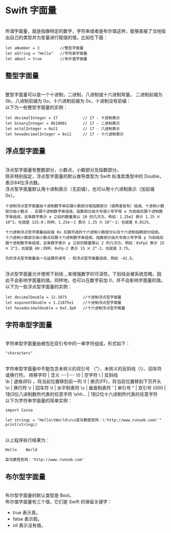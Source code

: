 # Swift 字面量
</br> 所谓字面量，就是指像特定的数字，字符串或者是布尔值这样，能够直接了当地指出自己的类型并为变量进行赋值的值。比如在下面：

```
let aNumber = 3         //整型字面量
let aString = "Hello"   //字符串字面量
let aBool = true        //布尔值字面量
```
## 整型字面量
</br> 整型字面量可以是一个十进制，二进制，八进制或十六进制常量。 二进制前缀为 0b，八进制前缀为 0o，十六进制前缀为 0x，十进制没有前缀：
</br> 以下为一些整型字面量的实例：

```
let decimalInteger = 17           // 17 - 十进制表示
let binaryInteger = 0b10001       // 17 - 二进制表示
let octalInteger = 0o21           // 17 - 八进制表示
let hexadecimalInteger = 0x11     // 17 - 十六进制表示
```
## 浮点型字面量
</br> 浮点型字面量有整数部分，小数点，小数部分及指数部分。
</br> 除非特别指定，浮点型字面量的默认推导类型为 Swift 标准库类型中的 Double，表示64位浮点数。
</br> 浮点型字面量默认用十进制表示（无前缀），也可以用十六进制表示（加前缀 0x）。

```
十进制浮点型字面量由十进制数字串后跟小数部分或指数部分（或两者皆有）组成。十进制小数部分由小数点 . 后跟十进制数字串组成。指数部分由大写或小写字母 e 为前缀后跟十进制数字串组成，这串数字表示 e 之前的数量乘以 10 的几次方。例如：1.25e2 表示 1.25 ⨉ 10^2，也就是 125.0；同样，1.25e－2 表示 1.25 ⨉ 10^－2，也就是 0.0125。
```

```
十六进制浮点型字面量由前缀 0x 后跟可选的十六进制小数部分以及十六进制指数部分组成。十六进制小数部分由小数点后跟十六进制数字串组成。指数部分由大写或小写字母 p 为前缀后跟十进制数字串组成，这串数字表示 p 之前的数量乘以 2 的几次方。例如：0xFp2 表示 15 ⨉ 2^2，也就是 60；同样，0xFp-2 表示 15 ⨉ 2^-2，也就是 3.75。
```

```
负的浮点型字面量由一元运算符减号 - 和浮点型字面量组成，例如 -42.5。
```
</br> 浮点型字面量允许使用下划线 _ 来增强数字的可读性，下划线会被系统忽略，因此不会影响字面量的值。同样地，也可以在数字前加 0，并不会影响字面量的值。
</br> 以下为一些浮点型字面量的实例：

```
let decimalDouble = 12.1875       //十进制浮点型字面量
let exponentDouble = 1.21875e1    //十进制浮点型字面量
let hexadecimalDouble = 0xC.3p0   //十六进制浮点型字面量
```
## 字符串型字面量
</br> 字符串型字面量由被包在双引号中的一串字符组成，形式如下：

```
"characters"
```
</br> 字符串型字面量中不能包含未转义的双引号 （"）、未转义的反斜线（\）、回车符或换行符。
转移字符 | 含义
---|---
\0 | 空字符
\\ | 反斜线 \
\b | 退格(BS) ，将当前位置移到前一列
\f | 换页(FF)，将当前位置移到下页开头
\n | 换行符
\r | 回车符
\t | 水平制表符
\v | 垂直制表符
\' | 单引号
\" | 双引号
\000 | 1到3位八进制数所代表的任意字符
\xhh... | 1到2位十六进制所代表的任意字符
</br> 以下为字符串字面量的简单实例：

```
import Cocoa

let stringL = "Hello\tWorld\n\n菜鸟教程官网：\'http://www.runoob.com\'"
print(stringL)
```
</br> 以上程序执行结果为：

```
Hello    World

菜鸟教程官网：'http://www.runoob.com'
```
## 布尔型字面量
</br> 布尔型字面量的默认类型是 Bool。
</br> 布尔值字面量有三个值，它们是 Swift 的保留关键字：
- true 表示真。
- false 表示假。
- nil 表示没有值。